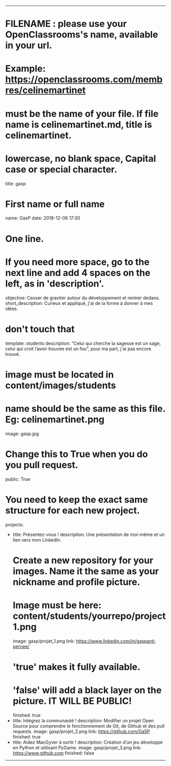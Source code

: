 ---

# FILENAME : please use your OpenClassrooms's name, available in your url.
# Example: https://openclassrooms.com/membres/celinemartinet
# must be the name of your file. If file name is celinemartinet.md, title is celinemartinet.
# lowercase, no blank space, Capital case or special character.
title: gasp

# First name or full name
name: GasP
date: 2018-12-06 17:30

# One line.
# If you need more space, go to the next line and add 4 spaces on the left, as in 'description'.
objective: Cesser de graviter autour du développement et rentrer dedans.
short_description: Curieux et appliqué, j'ai de la forme à donner à mes idées.

# don't touch that
template: students
description:
    “Celui qui cherche la sagesse est un sage, celui qui croit l’avoir trouvée est un fou”, pour ma part, j'ai pas encore trouvé.

# image must be located in content/images/students
# name should be the same as this file. Eg: celinemartinet.png
image: gasp.jpg

# Change this to True when you do you pull request.
public: True

# You need to keep the exact same structure for each new project.
projects:
  - title: Présentez-vous !
    description: Une présentation de moi-même et un lien vers mon LinkedIn.
    # Create a new repository for your images. Name it the same as your nickname and profile picture.
    # Image must be here: content/students/yourrepo/project1.png
    image: gasp/projet_1.png
    link: https://www.linkedin.com/in/gaspard-pernee/
    # 'true' makes it fully available.
    # 'false' will add a black layer on the picture. IT WILL BE PUBLIC!
    finished: true
  - title: Intégrez la communauté !
    description: Modifier un projet Open Source pour comprendre le fonctionnement de Git, de Github et des pull requests. 
    image: gasp/projet_2.png
    link: https://github.com/Ga5P
    finished: true
  - title: Aidez MacGyver à sortir !
    description: Création d’un jeu développé en Python et utilisant PyGame.
    image: gasp/projet_3.png
    link: https://www.github.com
    finished: false
---